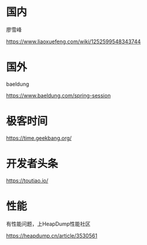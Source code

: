 # 国内
廖雪峰

https://www.liaoxuefeng.com/wiki/1252599548343744

# 国外
baeldung

https://www.baeldung.com/spring-session

# 极客时间
https://time.geekbang.org/

# 开发者头条
https://toutiao.io/

# 性能
有性能问题，上HeapDump性能社区

https://heapdump.cn/article/3530561